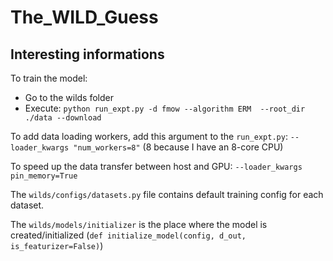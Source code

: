 # The_WILD_Guess


## Interesting informations

To train the model:
- Go to the wilds folder
- Execute: `python run_expt.py -d fmow --algorithm ERM  --root_dir ./data --download`


To add data loading workers, add this argument to the `run_expt.py`: `--loader_kwargs "num_workers=8"`
(8 because I have an 8-core CPU)

To speed up the data transfer between host and GPU: `--loader_kwargs pin_memory=True`

The `wilds/configs/datasets.py` file  contains default  training config for each dataset.

The `wilds/models/initializer` is the place where the model is created/initialized (`def initialize_model(config, d_out, is_featurizer=False)`)

 
